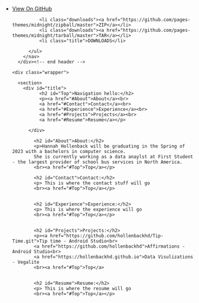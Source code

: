 <body>
      <div id="header">
        <nav>
          <ul>
            <li class="fork"><a href="https://github.com/pages-themes/midnight">View On GitHub</a></li>
            
              <li class="downloads"><a href="https://github.com/pages-themes/midnight/zipball/master">ZIP</a></li>
              <li class="downloads"><a href="https://github.com/pages-themes/midnight/tarball/master">TAR</a></li>
              <li class="title">DOWNLOADS</li>
            
          </ul>
        </nav>
      </div><!-- end header -->

    <div class="wrapper">

      <section>
        <div id="title">
              <h2 id="Top">Navigation hello:</h2>
              <p><a href="#About">About</a><br>
              <a href="#Contact">Contact</a><br>
              <a href="#Experience">Experience</a><br>
              <a href="#Projects">Projects</a><br>
              <a href="#Resume">Resume</a></p>
              
          </div>
            
            <h2 id="About">About:</h2>
            <p>Hannah Hollenback will be graduating in the Spring of 2023 with a bachelors in computer science.
            She is currently working as a data anaylst at First Student - the largest provider of school bus services in North America.
            <br><a href="#Top">Top</a></p>

            <h2 id="Contact">Contact:</h2>
            <p> This is where the contact stuff will go 
            <br><a href="#Top">Top</a></p>

            
            <h2 id="Experience">Experience:</h2>
            <p> This is where the experience will go
            <br><a href="#Top">Top</a></p>

            
            <h2 id="Projects">Projects:</h2>
            <p><a href="https://github.com/hollenbackhd/Tip-Time.git">Tip time - Android Studio<br>
            <a href="https://github.com/hollenbackhd">Affirmations - Android Studio<br>
            <a href="https://hollenbackhd.github.io">Data Visulizations - Vegalite
            <br><a href="#Top">Top</a>

            
            <h2 id="Resume">Resume:</h2>
            <p> This is where the resume will go
            <br><a href="#Top">Top</a></p>

            



        
                   
            
